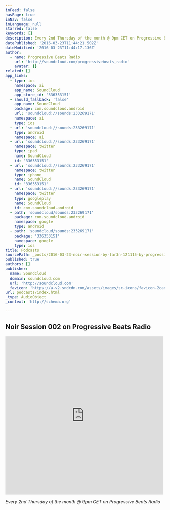 ```yaml
---
inFeed: false
hasPage: true
inNav: false
inLanguage: null
starred: false
keywords: []
description: Every 2nd Thursday of the month @ 9pm CET on Progressive Beats Radio
datePublished: '2016-03-23T11:44:21.502Z'
dateModified: '2016-03-23T11:44:17.136Z'
author:
  - name: Progressive Beats Radio
    url: 'http://soundcloud.com/progressivebeats_radio'
    avatar: {}
related: []
app_links:
  - type: ios
    namespace: ai
    app_name: SoundCloud
    app_store_id: '336353151'
  - should_fallback: 'false'
    app_name: SoundCloud
    package: com.soundcloud.android
    url: 'soundcloud://sounds:233269171'
    namespace: ai
    type: ios
  - url: 'soundcloud://sounds:233269171'
    type: android
    namespace: ai
  - url: 'soundcloud://sounds:233269171'
    namespace: twitter
    type: ipad
    name: SoundCloud
    id: '336353151'
  - url: 'soundcloud://sounds:233269171'
    namespace: twitter
    type: iphone
    name: SoundCloud
    id: '336353151'
  - url: 'soundcloud://sounds:233269171'
    namespace: twitter
    type: googleplay
    name: SoundCloud
    id: com.soundcloud.android
  - path: 'soundcloud/sounds:233269171'
    package: com.soundcloud.android
    namespace: google
    type: android
  - path: 'soundcloud/sounds:233269171'
    package: '336353151'
    namespace: google
    type: ios
title: Podcasts
sourcePath: _posts/2016-03-23-noir-session-by-lar3n-121115-by-progressive-beats-radio.md
published: true
authors: []
publisher:
  name: SoundCloud
  domain: soundcloud.com
  url: 'http://soundcloud.com'
  favicon: 'https://a-v2.sndcdn.com/assets/images/sc-icons/favicon-2cadd14b.ico'
url: podcasts/index.html
_type: AudioObject
_context: 'http://schema.org'

---
```

## Noir Session 002 on Progressive Beats Radio

<iframe src="https://cdn.embedly.com/widgets/media.html?src=https%3A%2F%2Fw.soundcloud.com%2Fplayer%2F%3Fvisual%3Dtrue%26url%3Dhttp%253A%252F%252Fapi.soundcloud.com%252Ftracks%252F233269171%26show_artwork%3Dtrue%26in%3Dlar3n%252Fsets%252Fnoir-sessions-on-progressive&amp;url=https%3A%2F%2Fsoundcloud.com%2Fprogressivebeats_radio%2Fnoir-session-by-lar3n-121115%3Fin%3Dlar3n%2Fsets%2Fnoir-sessions-on-progressive&amp;image=http%3A%2F%2Fi1.sndcdn.com%2Fartworks-000136297994-y2tmdo-t500x500.jpg&amp;key=b7d04c9b404c499eba89ee7072e1c4f7&amp;type=text%2Fhtml&amp;schema=soundcloud" width="500" height="500" scrolling="no" frameborder="0" allowfullscreen="allowfullscreen" style=""></iframe>

_Every 2nd Thursday of the month @ 9pm CET on Progressive Beats Radio_